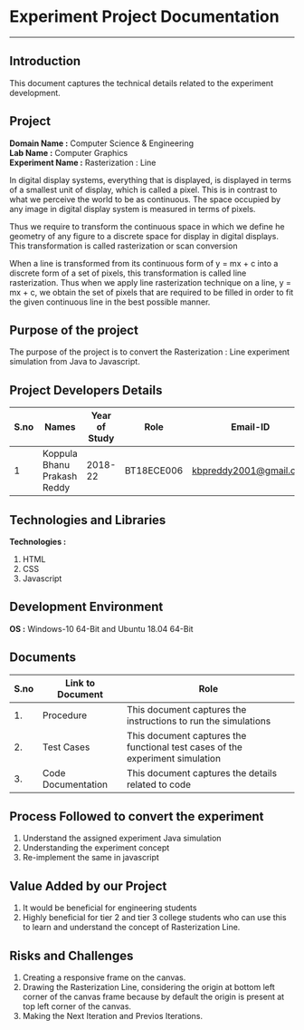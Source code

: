 # Experiment Project Documentation
---
## Introduction
This  document captures the technical details related to the experiment development.

## Project
**Domain Name :** Computer Science & Engineering   
**Lab Name :** Computer Graphics    
**Experiment Name :** Rasterization : Line

In digital display systems, everything that is displayed, is displayed in terms of a smallest unit of display, which is called a pixel. This is in contrast to what we perceive the world to be as continuous. The space occupied by any image in digital display system is measured in terms of pixels.

Thus we require to transform the continuous space in which we define he geometry of any figure to a discrete space for display in digital displays. This transformation is called rasterization or scan conversion

When a line is transformed from its continuous form of y = mx + c into a discrete form of a set of pixels, this transformation is called line rasterization. Thus when we apply line rasterization technique on a line,   y = mx + c, we obtain the set of pixels that are required to be filled in order to fit the given continuous line in the best possible manner.

## Purpose of the project
The purpose of the project is to convert the Rasterization : Line experiment simulation from Java to Javascript.

## Project Developers Details
| S.no | Names | Year of Study | Role | Email-ID | github handles |
| ---  |---    |---            |---   | ---      |  ---           |
| 1    | Koppula Bhanu Prakash Reddy | 2018-22 | BT18ECE006 | kbpreddy2001@gmail.com | Bhanuprakash1105 |

## Technologies and Libraries
**Technologies :**
  1. HTML
  2. CSS
  3. Javascript

## Development Environment
**OS :** Windows-10 64-Bit and Ubuntu 18.04 64-Bit

## Documents
| S.no | Link to Document | Role |
| ---  |---    |---            |
| 1. | Procedure | This document captures the instructions to run the simulations |
| 2. | Test Cases | This document captures the functional test cases of the experiment simulation |
| 3. | Code Documentation | This document captures the  details related to code |

## Process Followed to convert the experiment
1. Understand the assigned experiment Java simulation
2. Understanding the experiment concept
3. Re-implement the same in javascript

## Value Added by our Project
1. It would be beneficial for engineering students
2. Highly beneficial for tier 2 and tier 3 college students who can use this to learn and understand the concept of Rasterization Line. 

## Risks and Challenges
1. Creating a responsive frame on the canvas.
2. Drawing the Rasterization Line, considering the origin at bottom left corner of the canvas frame because by default the origin is present at top left corner of the canvas.
3. Making the Next Iteration and Previos Iterations.


